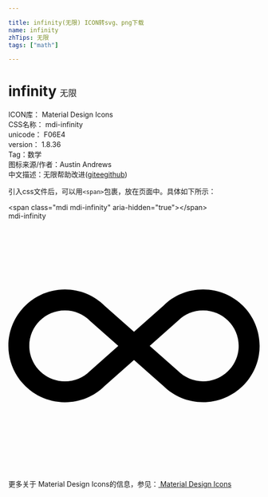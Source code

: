 ```yaml
---

title: infinity(无限) ICON转svg、png下载
name: infinity
zhTips: 无限
tags: ["math"]

---
```


# infinity  <small style="font-size: 60%;font-weight: 100">无限</small>


<div class="detail-page">
<p>
<span>
ICON库：
<span class="badge-secondary badge">Material Design Icons</span> 
</span>
<br/>
<span>
CSS名称：
<span class="badge-secondary badge">mdi-infinity</span> 
</span>
<br/>
<span>
unicode：
<span class="badge-secondary badge">F06E4</span> 
<copy-btn content='F06E4' btn-title=""></copy-btn>
<copy-btn :content='String.fromCodePoint(parseInt("F06E4", 16))' btn-title="复制U"></copy-btn>
</span>
<br/>
<span>
version：
<span class="badge-secondary badge">1.8.36</span> 
</span><br/><span>Tag：<span class="badge-light badge"><router-link to="/tags/math.html">数学</router-link></span></span>
<br/>
<span>图标来源/作者：<span class="badge-light badge">Austin Andrews</span></span> 
<br/>
<span class="zh-detail">中文描述：<span class="badge-primary badge">无限</span><span class="help-link"><span>帮助改进</span>(<a href="https://gitee.com/liuwave/icon-helper/edit/master/json/material/infinity.json" target="_blank" rel="noopener noreferrer">gitee</a><a href="https://github.com/liuwave/icon-helper/edit/master/json/material/infinity.json" target="_blank" rel="noopener noreferrer">github</a></span>)</span><br/>
</p>
</div>
<div class="alert alert-dark">
  <i class="mdi mdi-infinity mdi-48px"></i>
  <i class="mdi mdi-infinity mdi-36px"></i>
  <i class="mdi mdi-infinity mdi-24px"></i>
  <i class="mdi mdi-infinity mdi-18px"></i>
</div>
<div>
  <p>引入css文件后，可以用<code>&lt;span&gt;</code>包裹，放在页面中。具体如下所示：    
  </p>
  <div class="alert alert-primary" style="font-size: 14px">
    &lt;span class="mdi mdi-infinity" aria-hidden="true"&gt;&lt;/span&gt;
    <copy-btn content='<span class="mdi mdi-infinity" aria-hidden="true"></span>'></copy-btn>
  </div>
  <div class="alert alert-secondary">
    <i class="mdi mdi-infinity"
    style="font-size: 24px"
    aria-hidden="true"></i> mdi-infinity
    <copy-btn content="mdi-infinity" btn-title="复制图标名称"></copy-btn>
  </div>
</div>
<div id="svg" class="svg-wrap">
<svg xmlns="http://www.w3.org/2000/svg" viewBox="0 0 24 24"><path d="M18.6,6.62C21.58,6.62 24,9 24,12C24,14.96 21.58,17.37 18.6,17.37C17.15,17.37 15.8,16.81 14.78,15.8L12,13.34L9.17,15.85C8.2,16.82 6.84,17.38 5.4,17.38C2.42,17.38 0,14.96 0,12C0,9.04 2.42,6.62 5.4,6.62C6.84,6.62 8.2,7.18 9.22,8.2L12,10.66L14.83,8.15C15.8,7.18 17.16,6.62 18.6,6.62M7.8,14.39L10.5,12L7.84,9.65C7.16,8.97 6.31,8.62 5.4,8.62C3.53,8.62 2,10.13 2,12C2,13.87 3.53,15.38 5.4,15.38C6.31,15.38 7.16,15.03 7.8,14.39M16.2,9.61L13.5,12L16.16,14.35C16.84,15.03 17.7,15.38 18.6,15.38C20.47,15.38 22,13.87 22,12C22,10.13 20.47,8.62 18.6,8.62C17.69,8.62 16.84,8.97 16.2,9.61Z" /></svg>
</div>
<detail full-name='mdi-infinity'></detail>
    
<div><p>更多关于 Material Design Icons的信息，参见：<a target="_blank" href="https://iconhelper.cn/material.html"> Material Design Icons</a>
</p></div>
